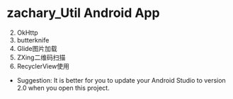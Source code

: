 # zachary_Util Android App

 2. OkHttp
 3. butterknife
 4. Glide图片加载
 5. ZXing二维码扫描
 9. RecyclerView使用


 - Suggestion: It is better for you to update your Android Studio to
   version 2.0 when you open this project.

